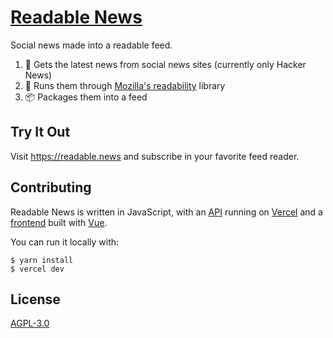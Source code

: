 # [Readable News](https://readable.news)

Social news made into a readable feed.

1. 📰 Gets the latest news from social news sites (currently only Hacker News)
2. 🧹 Runs them through [Mozilla's readability](https://github.com/mozilla/readability) library
3. 📦 Packages them into a feed

## Try It Out

Visit https://readable.news and subscribe in your favorite feed reader.

## Contributing

Readable News is written in JavaScript, with an [API](./api) running on [Vercel](https://vercel.com) and a [frontend](./src) built with [Vue](https://vuejs.org).

You can run it locally with:

```
$ yarn install
$ vercel dev
```

## License

[AGPL-3.0](./LICENSE)
